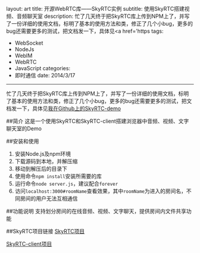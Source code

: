 layout: art
title: 开源WebRTC库——SkyRTC实例
subtitle: 使用SkyRTC搭建视频、音频聊天室
description: 忙了几天终于把SkyRTC库上传到NPM上了，并写了一份详细的使用文档，标明了基本的使用方法和类，修正了几个小bug，更多的bug还需要更多的测试，把文档发一下，具体见<a href='https
tags: 
- WebSocket
- NodeJs
- WebIM
- WebRTC
- JavaScript
categories: 
- 即时通信
date: 2014/3/17
---


忙了几天终于把SkyRTC库上传到NPM上了，并写了一份详细的使用文档，标明了基本的使用方法和类，修正了几个小bug，更多的bug还需要更多的测试，把文档发一下，具体见[我在Github上的SkyRTC-demo](https://github.com/LingyuCoder/SkyRTC-demo)

##简介
这是一个使用SkyRTC和SkyRTC-client搭建浏览器中音频、视频、文字聊天室的Demo

##安装和使用
1. 安装Node.js及npm环境
2. 下载源码到本地，并解压缩
3. 移动到解压后的目录下
4. 使用命令`npm install`安装所需要的库
5. 运行命令`node server.js`，建议配合`forever`
6. 访问`localhost:3000#roomName`查看效果，其中`roomName`为进入的房间名，不同房间的用户无法互相通信

##功能说明
支持划分房间的在线音频、视频、文字聊天，提供房间内文件共享功能

##SkyRTC项目链接
[SkyRTC项目](https://github.com/LingyuCoder/SkyRTC)

[SkyRTC-client项目](https://github.com/LingyuCoder/SkyRTC-client)
